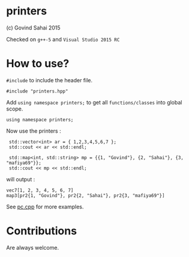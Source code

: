 # printers
(c) Govind Sahai 2015

Checked on `g++-5` and `Visual Studio 2015 RC`

# How to use?
`#include` to include the header file.

    #include "printers.hpp"
    
Add `using namespace printers;` to get all `functions/classes` into global scope.

    using namespace printers;
    
Now use the printers : 
```
 std::vector<int> ar = { 1,2,3,4,5,6,7 };
 std::cout << ar << std::endl;
 
 std::map<int, std::string> mp = {{1, "Govind"}, {2, "Sahai"}, {3, "mafiya69"}};
 std::cout << mp << std::endl;
```
will output : 
```
vec7[1, 2, 3, 4, 5, 6, 7] 
map3[pr2{1, "Govind"}, pr2{2, "Sahai"}, pr2{3, "mafiya69"}] 
```

See [pc.cpp](https://github.com/mafiya69/printers/blob/master/pc.cpp) for more examples.

# Contributions 
Are always welcome.
  
